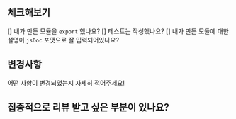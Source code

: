 <!-- 이 PR이 BREAKING_CHANGE를 포함하고 있다면 반드시 명시해주세요! -->
<!-- PR 타이틀을 "feat(utils): ~~를 변경한 PR" 처럼 Conventional Commit 포맷으로 맞춰주세요! -->

## 체크해보기

[] 내가 만든 모듈을 `export` 했나요?
[] 테스트는 작성했나요?
[] 내가 만든 모듈에 대한 설명이 `jsDoc` 포맷으로 잘 입력되어있나요?

## 변경사항
어떤 사항이 변경되었는지 자세히 적어주세요!

<!-- 
ex.
### utils
- querystring 관련 유틸 추가
### mattermost
- querystring 유틸을 사용하기 위한 utils 디펜던시 설치
-->

## 집중적으로 리뷰 받고 싶은 부분이 있나요?
